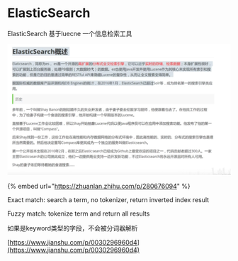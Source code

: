 # ElasticSearch

ElasticSearch 基于luecne 一个信息检索工具

![](../../.gitbook/assets/image%20%2828%29.png)

{% embed url="https://zhuanlan.zhihu.com/p/280676094" %}

Exact match: search a term, no tokenizer, return inverted index result

Fuzzy match: tokenize term and return all results



如果是keyword类型的字段，不会被分词器解析

[https://www.jianshu.com/p/0030296960d4](https://www.jianshu.com/p/0030296960d4)



